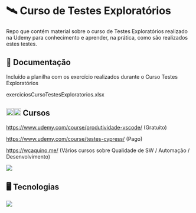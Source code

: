 # :artificial_satellite: Curso de Testes Exploratórios

Repo que contém material sobre o curso de Testes Exploratórios realizado na Udemy para conhecimento e aprender, na prática, como são realizados estes testes.

## :briefcase: Documentação

Incluído a planilha com os exercício realizados durante o Curso Testes Exploratórios

<p> exerciciosCursoTestesExploratorios.xlsx </p> 

## <code><img src="https://github.githubassets.com/images/icons/emoji/unicode/1f393.png" width="20"></code><code><img src="https://github.githubassets.com/images/icons/emoji/unicode/1f4da.png" width="20"></code> Cursos

https://www.udemy.com/course/produtividade-vscode/ (Gratuito)

https://www.udemy.com/course/testes-cypress/ (Pago)

https://wcaquino.me/ (Vários cursos sobre Qualidade de SW / Automação / Desenvolvimento)

<code><img src="https://img.shields.io/badge/Udemy-EC5252?style=for-the-badge&logo=Udemy&logoColor=white"></code>

## :desktop_computer: Tecnologias

<img src="https://img.shields.io/badge/Microsoft%C2%AE%20Excel%C2%AE-Vers%C3%A3o%202112%20Build%2016.0.14729.20312%2064%20bits-orange" />
